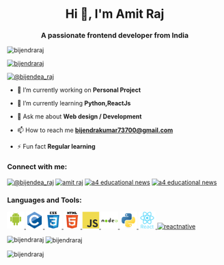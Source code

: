<h1 align="center">Hi 👋, I'm Amit Raj</h1>
<h3 align="center">A passionate frontend developer from India</h3>

<p align="left"> <img src="https://komarev.com/ghpvc/?username=bijendraraj&label=Profile%20views&color=0e75b6&style=flat" alt="bijendraraj" /> </p>

<p align="left"> <a href="https://github.com/ryo-ma/github-profile-trophy"><img src="https://github-profile-trophy.vercel.app/?username=bijendraraj" alt="bijendraraj" /></a> </p>

<p align="left"> <a href="https://twitter.com/@bijendea_raj" target="blank"><img src="https://img.shields.io/twitter/follow/@bijendea_raj?logo=twitter&style=for-the-badge" alt="@bijendea_raj" /></a> </p>

- 🔭 I’m currently working on **Personal Project**

- 🌱 I’m currently learning **Python,ReactJs**

- 💬 Ask me about **Web design / Development**

- 📫 How to reach me **bijendrakumar73700@gmail.com**

- ⚡ Fun fact **Regular learning**

<h3 align="left">Connect with me:</h3>
<p align="left">
<a href="https://twitter.com/@bijendea_raj" target="blank"><img align="center" src="https://raw.githubusercontent.com/rahuldkjain/github-profile-readme-generator/master/src/images/icons/Social/twitter.svg" alt="@bijendea_raj" height="30" width="40" /></a>
<a href="https://fb.com/amit raj" target="blank"><img align="center" src="https://raw.githubusercontent.com/rahuldkjain/github-profile-readme-generator/master/src/images/icons/Social/facebook.svg" alt="amit raj" height="30" width="40" /></a>
<a href="https://instagram.com/a4 educational news" target="blank"><img align="center" src="https://raw.githubusercontent.com/rahuldkjain/github-profile-readme-generator/master/src/images/icons/Social/instagram.svg" alt="a4 educational news" height="30" width="40" /></a>
<a href="https://www.youtube.com/c/a4 educational news" target="blank"><img align="center" src="https://raw.githubusercontent.com/rahuldkjain/github-profile-readme-generator/master/src/images/icons/Social/youtube.svg" alt="a4 educational news" height="30" width="40" /></a>
</p>

<h3 align="left">Languages and Tools:</h3>
<p align="left"> <a href="https://developer.android.com" target="_blank" rel="noreferrer"> <img src="https://raw.githubusercontent.com/devicons/devicon/master/icons/android/android-original-wordmark.svg" alt="android" width="40" height="40"/> </a> <a href="https://www.cprogramming.com/" target="_blank" rel="noreferrer"> <img src="https://raw.githubusercontent.com/devicons/devicon/master/icons/c/c-original.svg" alt="c" width="40" height="40"/> </a> <a href="https://www.w3schools.com/css/" target="_blank" rel="noreferrer"> <img src="https://raw.githubusercontent.com/devicons/devicon/master/icons/css3/css3-original-wordmark.svg" alt="css3" width="40" height="40"/> </a> <a href="https://www.w3.org/html/" target="_blank" rel="noreferrer"> <img src="https://raw.githubusercontent.com/devicons/devicon/master/icons/html5/html5-original-wordmark.svg" alt="html5" width="40" height="40"/> </a> <a href="https://developer.mozilla.org/en-US/docs/Web/JavaScript" target="_blank" rel="noreferrer"> <img src="https://raw.githubusercontent.com/devicons/devicon/master/icons/javascript/javascript-original.svg" alt="javascript" width="40" height="40"/> </a> <a href="https://nodejs.org" target="_blank" rel="noreferrer"> <img src="https://raw.githubusercontent.com/devicons/devicon/master/icons/nodejs/nodejs-original-wordmark.svg" alt="nodejs" width="40" height="40"/> </a> <a href="https://www.python.org" target="_blank" rel="noreferrer"> <img src="https://raw.githubusercontent.com/devicons/devicon/master/icons/python/python-original.svg" alt="python" width="40" height="40"/> </a> <a href="https://reactjs.org/" target="_blank" rel="noreferrer"> <img src="https://raw.githubusercontent.com/devicons/devicon/master/icons/react/react-original-wordmark.svg" alt="react" width="40" height="40"/> </a> <a href="https://reactnative.dev/" target="_blank" rel="noreferrer"> <img src="https://reactnative.dev/img/header_logo.svg" alt="reactnative" width="40" height="40"/> </a> </p>

<p><img align="left" src="https://github-readme-stats.vercel.app/api/top-langs?username=bijendraraj&show_icons=true&locale=en&layout=compact" alt="bijendraraj" /></p>

<p>&nbsp;<img align="center" src="https://github-readme-stats.vercel.app/api?username=bijendraraj&show_icons=true&locale=en" alt="bijendraraj" /></p>

<p><img align="center" src="https://github-readme-streak-stats.herokuapp.com/?user=bijendraraj&" alt="bijendraraj" /></p>
